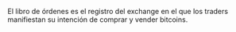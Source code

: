 El libro de órdenes es el registro del exchange en el que los traders manifiestan su intención de comprar y vender bitcoins.
